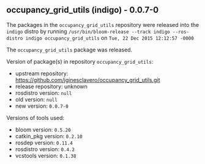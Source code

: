 ## occupancy_grid_utils (indigo) - 0.0.7-0

The packages in the `occupancy_grid_utils` repository were released into the `indigo` distro by running `/usr/bin/bloom-release --track indigo --ros-distro indigo occupancy_grid_utils` on `Tue, 22 Dec 2015 12:12:57 -0000`

The `occupancy_grid_utils` package was released.

Version of package(s) in repository `occupancy_grid_utils`:
- upstream repository: https://github.com/jginesclavero/occupancy_grid_utils.git
- release repository: unknown
- rosdistro version: `null`
- old version: `null`
- new version: `0.0.7-0`

Versions of tools used:
- bloom version: `0.5.20`
- catkin_pkg version: `0.2.10`
- rosdep version: `0.11.4`
- rosdistro version: `0.4.2`
- vcstools version: `0.1.38`


